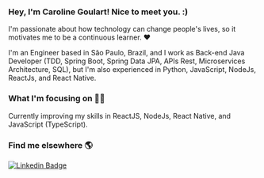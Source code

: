 ### Hey, I'm Caroline Goulart! Nice to meet you. :)

I'm passionate about how technology can change people's lives, so it motivates me to be a continuous learner. :heart:

I'm an Engineer based in São Paulo, Brazil, and I work as Back-end Java Developer (TDD, Spring Boot, Spring Data JPA, APIs Rest, Microservices Architecture, SQL), but I'm also experienced in Python, JavaScript, NodeJs, ReactJs, and React Native.<br/>

### What I'm focusing on :woman_technologist:

Currently improving my skills in ReactJS, NodeJs, React Native, and JavaScript (TypeScript).<br/>

### Find me elsewhere :earth_americas:

[![Linkedin Badge](https://img.shields.io/badge/-LinkedIn-blue?style=flat-square&logo=Linkedin&logoColor=white&link=https://www.linkedin.com/in/harshkumarkhatri/)](https://www.linkedin.com/in/carolinegoulart/) 
